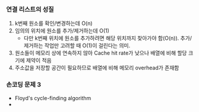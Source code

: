 ### 연결 리스트의 성질

1. k번째 원소를 확인/변경하는데 O(n)
2. 임의의 위치에 원소를 추가/제거하는데 O(1)
   * 다만 k번째 위치에 원소를 추가하려면 해당 위치까지 찾아가야 함(O(n)). 추가/제거하는 작업만 고려할 때 O(1)이 걸린다는 의미.
3. 원소들이 메모리 상에 연속하지 않아 Cache hit rate가 낮으나 배열에 비해 할당 크기에 제약이 적음
4. 주소값을 저장할 공간이 필요하므로 배열에 비해 메모리 overhead가 존재함



### 손코딩 문제 3

* Floyd's cycle-finding algorithm
* 